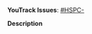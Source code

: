 **YouTrack Issues**:
[#HSPC-](https://vyahhi.myjetbrains.com/youtrack/issue/HSPC-)

**Description**
